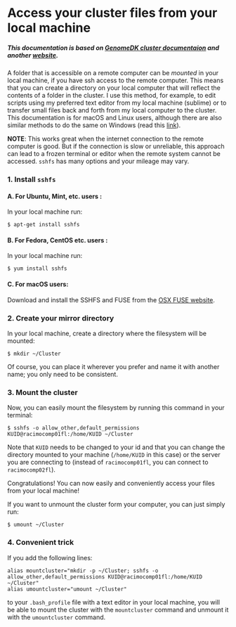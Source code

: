 # Access your cluster files from your local machine

##### This documentation is based on [GenomeDK cluster documentaion](https://genome.au.dk/docs/working-with-data/#accessing-your-files-locally) and another [website](https://www.digitalocean.com/community/tutorials/how-to-use-sshfs-to-mount-remote-file-systems-over-ssh).

A folder that is accessible on a remote computer can be *mounted* in your local machine, if you have ssh access to the remote computer. This means that you can create a directory on your local computer that will reflect the contents of a folder in the cluster. I use this method, for example, to edit scripts using my preferred text editor from my local machine (sublime) or to transfer small files back and forth from my local computer to the cluster. This documentation is for macOS and Linux users, although there are also similar methods to do the same on Windows (read this [link](https://www.digitalocean.com/community/tutorials/how-to-use-sshfs-to-mount-remote-file-systems-over-ssh)).

**NOTE**: This works great when the internet connection to the remote computer is good. But if the connection is slow or unreliable, this approach can lead to a frozen terminal or editor when the remote system cannot be accessed. `sshfs` has many options and your mileage may vary.

### 1. Install `sshfs`

#### A. For Ubuntu, Mint, etc. users :

In your local machine run:

```
$ apt-get install sshfs
```

#### B. For Fedora, CentOS etc. users : 

In your local machine run:

```
$ yum install sshfs
```

#### C. For macOS users:

Download and install the SSHFS and FUSE from the [OSX FUSE website](https://osxfuse.github.io/).

### 2. Create your mirror directory

In your local machine, create a directory where the filesystem will be mounted: 

```
$ mkdir ~/Cluster
```

Of course, you can place it wherever you prefer and name it with another name; you only need to be consistent.

### 3. Mount the cluster

Now, you can easily mount the filesystem by running this command in your terminal:

```
$ sshfs -o allow_other,default_permissions KUID@racimocomp01fl:/home/KUID ~/Cluster
```

Note that `KUID` needs to be changed to your id and that you can change the directory mounted to your machine (`/home/KUID` in this case) or the server you are connecting to (instead of `racimocomp01fl`, you can connect to `racimocomp02fl`).


Congratulations! You can now easily and conveniently access your files from your local machine!

If you want to unmount the cluster form your computer, you can just simply run:

```
$ umount ~/Cluster
```

### 4. Convenient trick

If you add the following lines:

```
alias mountcluster="mkdir -p ~/Cluster; sshfs -o allow_other,default_permissions KUID@racimocomp01fl:/home/KUID ~/Cluster"
alias umountcluster="umount ~/Cluster"
```

to your `.bash_profile` file with a text editor in your local machine, you will be able to mount the cluster with the `mountcluster` command and unmount it with the `umountcluster` command.

